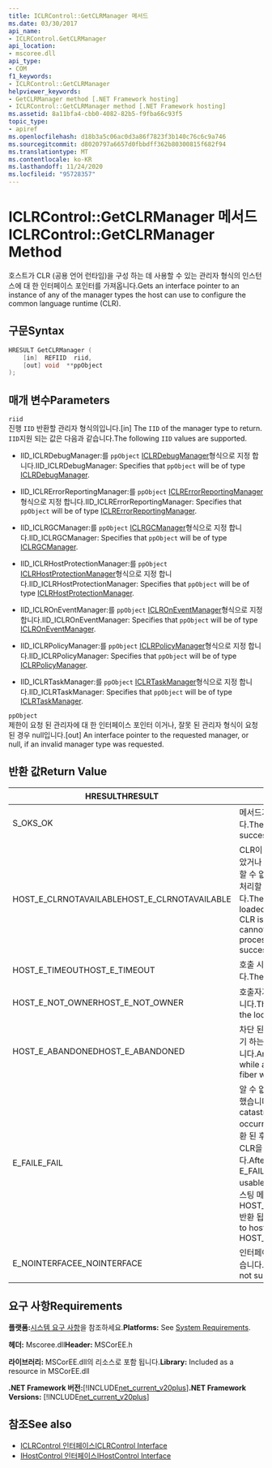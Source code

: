 ```yaml
---
title: ICLRControl::GetCLRManager 메서드
ms.date: 03/30/2017
api_name:
- ICLRControl.GetCLRManager
api_location:
- mscoree.dll
api_type:
- COM
f1_keywords:
- ICLRControl::GetCLRManager
helpviewer_keywords:
- GetCLRManager method [.NET Framework hosting]
- ICLRControl::GetCLRManager method [.NET Framework hosting]
ms.assetid: 8a11bfa4-cbb0-4082-82b5-f9fba66c93f5
topic_type:
- apiref
ms.openlocfilehash: d18b3a5c06ac0d3a86f7823f3b140c76c6c9a746
ms.sourcegitcommit: d8020797a6657d0fbbdff362b80300815f682f94
ms.translationtype: MT
ms.contentlocale: ko-KR
ms.lasthandoff: 11/24/2020
ms.locfileid: "95728357"
---
```

# <a name="iclrcontrolgetclrmanager-method"></a><span data-ttu-id="4579a-102">ICLRControl::GetCLRManager 메서드</span><span class="sxs-lookup"><span data-stu-id="4579a-102">ICLRControl::GetCLRManager Method</span></span>

<span data-ttu-id="4579a-103">호스트가 CLR (공용 언어 런타임)을 구성 하는 데 사용할 수 있는 관리자 형식의 인스턴스에 대 한 인터페이스 포인터를 가져옵니다.</span><span class="sxs-lookup"><span data-stu-id="4579a-103">Gets an interface pointer to an instance of any of the manager types the host can use to configure the common language runtime (CLR).</span></span>  
  
## <a name="syntax"></a><span data-ttu-id="4579a-104">구문</span><span class="sxs-lookup"><span data-stu-id="4579a-104">Syntax</span></span>  
  
```cpp  
HRESULT GetCLRManager (  
    [in]  REFIID  riid,  
    [out] void  **ppObject  
);  
```  
  
## <a name="parameters"></a><span data-ttu-id="4579a-105">매개 변수</span><span class="sxs-lookup"><span data-stu-id="4579a-105">Parameters</span></span>  

 `riid`  
 <span data-ttu-id="4579a-106">진행 `IID` 반환할 관리자 형식의입니다.</span><span class="sxs-lookup"><span data-stu-id="4579a-106">[in] The `IID` of the manager type to return.</span></span> <span data-ttu-id="4579a-107">`IID`지원 되는 값은 다음과 같습니다.</span><span class="sxs-lookup"><span data-stu-id="4579a-107">The following `IID` values are supported.</span></span>  
  
- <span data-ttu-id="4579a-108">IID_ICLRDebugManager:를 `ppObject` [ICLRDebugManager](iclrdebugmanager-interface.md)형식으로 지정 합니다.</span><span class="sxs-lookup"><span data-stu-id="4579a-108">IID_ICLRDebugManager: Specifies that `ppObject` will be of type [ICLRDebugManager](iclrdebugmanager-interface.md).</span></span>  
  
- <span data-ttu-id="4579a-109">IID_ICLRErrorReportingManager:를 `ppObject` [ICLRErrorReportingManager](iclrerrorreportingmanager-interface.md)형식으로 지정 합니다.</span><span class="sxs-lookup"><span data-stu-id="4579a-109">IID_ICLRErrorReportingManager: Specifies that `ppObject` will be of type [ICLRErrorReportingManager](iclrerrorreportingmanager-interface.md).</span></span>  
  
- <span data-ttu-id="4579a-110">IID_ICLRGCManager:를 `ppObject` [ICLRGCManager](iclrgcmanager-interface.md)형식으로 지정 합니다.</span><span class="sxs-lookup"><span data-stu-id="4579a-110">IID_ICLRGCManager: Specifies that `ppObject` will be of type [ICLRGCManager](iclrgcmanager-interface.md).</span></span>  
  
- <span data-ttu-id="4579a-111">IID_ICLRHostProtectionManager:를 `ppObject` [ICLRHostProtectionManager](iclrhostprotectionmanager-interface.md)형식으로 지정 합니다.</span><span class="sxs-lookup"><span data-stu-id="4579a-111">IID_ICLRHostProtectionManager: Specifies that `ppObject` will be of type [ICLRHostProtectionManager](iclrhostprotectionmanager-interface.md).</span></span>  
  
- <span data-ttu-id="4579a-112">IID_ICLROnEventManager:를 `ppObject` [ICLROnEventManager](iclroneventmanager-interface.md)형식으로 지정 합니다.</span><span class="sxs-lookup"><span data-stu-id="4579a-112">IID_ICLROnEventManager: Specifies that `ppObject` will be of type [ICLROnEventManager](iclroneventmanager-interface.md).</span></span>  
  
- <span data-ttu-id="4579a-113">IID_ICLRPolicyManager:를 `ppObject` [ICLRPolicyManager](iclrpolicymanager-interface.md)형식으로 지정 합니다.</span><span class="sxs-lookup"><span data-stu-id="4579a-113">IID_ICLRPolicyManager: Specifies that `ppObject` will be of type [ICLRPolicyManager](iclrpolicymanager-interface.md).</span></span>  
  
- <span data-ttu-id="4579a-114">IID_ICLRTaskManager:를 `ppObject` [ICLRTaskManager](iclrtaskmanager-interface.md)형식으로 지정 합니다.</span><span class="sxs-lookup"><span data-stu-id="4579a-114">IID_ICLRTaskManager: Specifies that `ppObject` will be of type [ICLRTaskManager](iclrtaskmanager-interface.md).</span></span>  
  
 `ppObject`  
 <span data-ttu-id="4579a-115">제한이 요청 된 관리자에 대 한 인터페이스 포인터 이거나, 잘못 된 관리자 형식이 요청 된 경우 null입니다.</span><span class="sxs-lookup"><span data-stu-id="4579a-115">[out] An interface pointer to the requested manager, or null, if an invalid manager type was requested.</span></span>  
  
## <a name="return-value"></a><span data-ttu-id="4579a-116">반환 값</span><span class="sxs-lookup"><span data-stu-id="4579a-116">Return Value</span></span>  
  
|<span data-ttu-id="4579a-117">HRESULT</span><span class="sxs-lookup"><span data-stu-id="4579a-117">HRESULT</span></span>|<span data-ttu-id="4579a-118">설명</span><span class="sxs-lookup"><span data-stu-id="4579a-118">Description</span></span>|  
|-------------|-----------------|  
|<span data-ttu-id="4579a-119">S_OK</span><span class="sxs-lookup"><span data-stu-id="4579a-119">S_OK</span></span>|<span data-ttu-id="4579a-120">메서드가 성공적으로 반환했습니다.</span><span class="sxs-lookup"><span data-stu-id="4579a-120">The method returned successfully.</span></span>|  
|<span data-ttu-id="4579a-121">HOST_E_CLRNOTAVAILABLE</span><span class="sxs-lookup"><span data-stu-id="4579a-121">HOST_E_CLRNOTAVAILABLE</span></span>|<span data-ttu-id="4579a-122">CLR이 프로세스에 로드 되지 않았거나 CLR이 관리 코드를 실행할 수 없거나 호출을 성공적으로 처리할 수 없는 상태에 있습니다.</span><span class="sxs-lookup"><span data-stu-id="4579a-122">The CLR has not been loaded into a process, or the CLR is in a state in which it cannot run managed code or process the call successfully.</span></span>|  
|<span data-ttu-id="4579a-123">HOST_E_TIMEOUT</span><span class="sxs-lookup"><span data-stu-id="4579a-123">HOST_E_TIMEOUT</span></span>|<span data-ttu-id="4579a-124">호출 시간이 초과 되었습니다.</span><span class="sxs-lookup"><span data-stu-id="4579a-124">The call timed out.</span></span>|  
|<span data-ttu-id="4579a-125">HOST_E_NOT_OWNER</span><span class="sxs-lookup"><span data-stu-id="4579a-125">HOST_E_NOT_OWNER</span></span>|<span data-ttu-id="4579a-126">호출자가 잠금을 소유 하지 않습니다.</span><span class="sxs-lookup"><span data-stu-id="4579a-126">The caller does not own the lock.</span></span>|  
|<span data-ttu-id="4579a-127">HOST_E_ABANDONED</span><span class="sxs-lookup"><span data-stu-id="4579a-127">HOST_E_ABANDONED</span></span>|<span data-ttu-id="4579a-128">차단 된 스레드나 파이버에서 대기 하는 동안 이벤트를 취소 했습니다.</span><span class="sxs-lookup"><span data-stu-id="4579a-128">An event was canceled while a blocked thread or fiber was waiting on it.</span></span>|  
|<span data-ttu-id="4579a-129">E_FAIL</span><span class="sxs-lookup"><span data-stu-id="4579a-129">E_FAIL</span></span>|<span data-ttu-id="4579a-130">알 수 없는 치명적인 오류가 발생 했습니다.</span><span class="sxs-lookup"><span data-stu-id="4579a-130">An unknown catastrophic failure occurred.</span></span> <span data-ttu-id="4579a-131">메서드가 E_FAIL 반환 된 후에는 프로세스 내에서 CLR을 더 이상 사용할 수 없습니다.</span><span class="sxs-lookup"><span data-stu-id="4579a-131">After a method returns E_FAIL, the CLR is no longer usable within the process.</span></span> <span data-ttu-id="4579a-132">호스팅 메서드를 이후에 호출 하면 HOST_E_CLRNOTAVAILABLE 반환 됩니다.</span><span class="sxs-lookup"><span data-stu-id="4579a-132">Subsequent calls to hosting methods return HOST_E_CLRNOTAVAILABLE.</span></span>|  
|<span data-ttu-id="4579a-133">E_NOINTERFACE</span><span class="sxs-lookup"><span data-stu-id="4579a-133">E_NOINTERFACE</span></span>|<span data-ttu-id="4579a-134">인터페이스 유형이 지원 되지 않습니다.</span><span class="sxs-lookup"><span data-stu-id="4579a-134">The interface type is not supported.</span></span>|  
  
## <a name="requirements"></a><span data-ttu-id="4579a-135">요구 사항</span><span class="sxs-lookup"><span data-stu-id="4579a-135">Requirements</span></span>  

 <span data-ttu-id="4579a-136">**플랫폼:**[시스템 요구 사항](../../get-started/system-requirements.md)을 참조하세요.</span><span class="sxs-lookup"><span data-stu-id="4579a-136">**Platforms:** See [System Requirements](../../get-started/system-requirements.md).</span></span>  
  
 <span data-ttu-id="4579a-137">**헤더:** Mscoree.dll</span><span class="sxs-lookup"><span data-stu-id="4579a-137">**Header:** MSCorEE.h</span></span>  
  
 <span data-ttu-id="4579a-138">**라이브러리:** MSCorEE.dll의 리소스로 포함 됩니다.</span><span class="sxs-lookup"><span data-stu-id="4579a-138">**Library:** Included as a resource in MSCorEE.dll</span></span>  
  
 <span data-ttu-id="4579a-139">**.NET Framework 버전:**[!INCLUDE[net_current_v20plus](../../../../includes/net-current-v20plus-md.md)]</span><span class="sxs-lookup"><span data-stu-id="4579a-139">**.NET Framework Versions:** [!INCLUDE[net_current_v20plus](../../../../includes/net-current-v20plus-md.md)]</span></span>  
  
## <a name="see-also"></a><span data-ttu-id="4579a-140">참조</span><span class="sxs-lookup"><span data-stu-id="4579a-140">See also</span></span>

- [<span data-ttu-id="4579a-141">ICLRControl 인터페이스</span><span class="sxs-lookup"><span data-stu-id="4579a-141">ICLRControl Interface</span></span>](iclrcontrol-interface.md)
- [<span data-ttu-id="4579a-142">IHostControl 인터페이스</span><span class="sxs-lookup"><span data-stu-id="4579a-142">IHostControl Interface</span></span>](ihostcontrol-interface.md)
